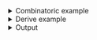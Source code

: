 <details><summary>Combinatoric example</summary>

```no_run
#[derive(Debug, Clone)]
pub struct Options {
    multi_arg: Option<MultiArg>,
    turbo: bool,
}

#[derive(Debug, Clone)]
pub struct MultiArg {
    set: (),
    name: String,
    value: String,
}

pub fn options() -> OptionParser<Options> {
    let set = long("set").req_flag(());
    let name = positional("NAME").help("Name for the option");
    let value = positional("VAL").help("Value to set");
    let multi_arg = construct!(MultiArg { set, name, value })
        .adjacent()
        .optional();

    let turbo = long("turbo").switch();
    construct!(Options { multi_arg, turbo }).to_options()
}
```

</details>
<details><summary>Derive example</summary>

```no_run
#[derive(Debug, Clone, Bpaf)]
#[bpaf(options)]
pub struct Options {
    #[bpaf(external, optional)]
    multi_arg: Option<MultiArg>,
    turbo: bool,
}

#[derive(Debug, Clone, Bpaf)]
#[bpaf(adjacent)]
pub struct MultiArg {
    #[bpaf(long)]
    set: (),
    #[bpaf(positional("NAME"))]
    /// Name for the option
    name: String,
    #[bpaf(positional("VAL"))]
    /// Value to set
    value: String,
}
```

</details>
<details><summary>Output</summary>


<div class='bpaf-doc'>
$ app --help<br>
<p><b>Usage</b>: <tt><b>app</b></tt> [<tt><b>--set</b></tt> <tt><i>NAME</i></tt> <tt><i>VAL</i></tt>] [<tt><b>--turbo</b></tt>]</p><p><div>
<b>Available options:</b></div><dl><tt><b>--set</b></tt> <tt><i>NAME</i></tt> <tt><i>VAL</i></tt><dt><tt><i>NAME</i></tt></dt>
<dd>Name for the option</dd>
<dt><tt><i>VAL</i></tt></dt>
<dd>Value to set</dd>
<p></p><dt><tt><b>    --turbo</b></tt></dt>
<dt><tt><b>-h</b></tt>, <tt><b>--help</b></tt></dt>
<dd>Prints help information</dd>
</dl>
</p>
<style>
div.bpaf-doc {
    padding: 14px;
    background-color:var(--code-block-background-color);
    font-family: mono;
    margin-bottom: 0.75em;
}
div.bpaf-doc dt { margin-left: 1em; }
div.bpaf-doc dd { margin-left: 3em; }
div.bpaf-doc dl { margin-top: 0; padding-left: 1em; }
div.bpaf-doc  { padding-left: 1em; }
</style>
</div>


? It's possible to implement multi argument options by using required flag followed by one or
? more positional items

<div class='bpaf-doc'>
$ app --turbo --set name Bob<br>
Options { multi_arg: Some(MultiArg { set: (), name: "name", value: "Bob" }), turbo: true }
</div>

OK
Options { multi_arg: Some(MultiArg { set: (), name: "name", value: "Bob" }), turbo: true }

? Other flags can go on either side of items

<div class='bpaf-doc'>
$ app --set name Bob --turbo<br>
Options { multi_arg: Some(MultiArg { set: (), name: "name", value: "Bob" }), turbo: true }
</div>

OK
Options { multi_arg: Some(MultiArg { set: (), name: "name", value: "Bob" }), turbo: true }

? But not in between

<div class='bpaf-doc'>
$ app --set name --turbo Bob<br>
Expected <tt><i>VAL</i></tt>, got <b>--turbo</b>. Pass <tt><b>--help</b></tt> for usage information
<style>
div.bpaf-doc {
    padding: 14px;
    background-color:var(--code-block-background-color);
    font-family: mono;
    margin-bottom: 0.75em;
}
div.bpaf-doc dt { margin-left: 1em; }
div.bpaf-doc dd { margin-left: 3em; }
div.bpaf-doc dl { margin-top: 0; padding-left: 1em; }
div.bpaf-doc  { padding-left: 1em; }
</style>
</div>

Stderr
Expected <VAL>, got "--turbo". Pass --help for usage information
</details>